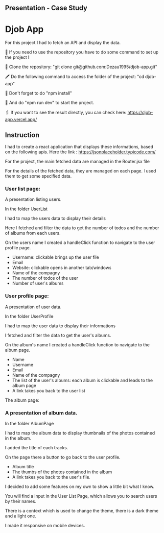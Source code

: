 ## Presentation - Case Study

<h1>Djob App</h1>

<p>For this project I had to fetch an API and display the data.</p>

<p> 🔺 If you need to use the repository you have to do some command to set up the project !</p>

<p> 📁 Clone the repository: "git clone git@github.com:Dezau1995/djob-app.git"</p>

<p> 🖍️ Do the following command to access the folder of the project: "cd djob-app" </p>

<p> 📌 Don't forget to do "npm install"</p>

<p> 📍 And do "npm run dev" to start the project.</p>

<p> 🖇️ If you want to see the result directly, you can check here: <a href="https://djob-app.vercel.app/" target="_blank">https://djob-app.vercel.app/</a> </p>

<h2>Instruction</h2>

<p>I had to create a react application that displays these informations, based on the following apis. Here the link : <a href="https://jsonplaceholder.typicode.com/" target="_blank">https://jsonplaceholder.typicode.com/</a></p>

<p>For the project, the main fetched data are managed in the Router.jsx file</p>

<p>For the details of the fetched data, they are managed on each page. I used them to get some specified data.</p>

<h3>User list page:</h3>
<p>A presentation listing users.</p>

<p>In the folder UserList</p>
<p>I had to map the users data to display their details</p>
<p>Here I fetched and filter the data to get the number of todos and the number of albums from each users.</p>
<p>On the users name I created a handleClick function to navigate to the user profile page.</p>

<ul>
<li>Username: clickable brings up the user file</li>
<li>Email</li>
<li>Website: clickable opens in another tab/windows</li>
<li>Name of the compagny</li>
<li>The number of todos of the user</li>
<li>Number of user's albums</li>
</ul>

<h3>User profile page:</h3>
<p>A presentation of user data.</p>

<p>In the folder UserProfile</p>
<p>I had to map the user data to display their informations</p>
<p>I fetched and filter the data to get the user's albums.</p>
<p>On the album's name I created a handleClick function to navigate to the album page.</p>

<ul>
<li>Name</li>
<li>Username</li>
<li>Email</li>
<li>Name of the compagny</li>
<li>The list of the user's albums: each album is clickable and leads to the album page</li>
<li>A link takes you back to the user list</li>
</ul>

<p>The album page:</p>
<h3>A presentation of album data.</h3>

<p>In the folder AlbumPage</p>
<p>I had to map the album data to display thumbnails of the photos contained in the album.</p>
<p>I added the title of each tracks.</p>
<p>On the page there a button to go back to the user profile.</p>

<ul>
<li>Album title</li>
<li>The thumbs of the photos contained in the album</li>
<li>A link takes you back to the user's file.</li>
</ul>

<p>I decided to add some features on my own to show a little bit what I know.</p>
<p>You will find a input in the User List Page, which allows you to search users by their names.</p>
<p>There is a context which is used to change the theme, there is a dark theme and a light one.</p>

<p>I made it responsive on mobile devices.</p>
